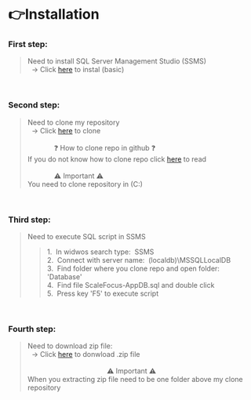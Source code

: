 # 👉Installation

### First step:

> Need to install SQL Server Management Studio (SSMS) <br>
> &nbsp; -> Click [here](https://aka.ms/ssmsfullsetup) to instal (basic) <br>
<br>

### Second step:
> Need to clone my repository <br>
> &nbsp; -> Click [here](https://aka.ms/ssmsfullsetup) to clone<br><br>
> &emsp; &emsp; &emsp; ❓ How to clone repo in github ❓ <br>
> If you do not know how to clone repo click [here](https://docs.github.com/en/github/creating-cloning-and-archiving-repositories/cloning-a-repository-from-github/cloning-a-repository) to read <br><br>
> &emsp; &emsp; &emsp; ⚠️ Important ⚠️ <br>
>  You need to clone repository in (C:)<br>
<br>

### Third step:
> Need to execute SQL script in SSMS <br>
>>  1.&nbsp; In widwos search type:&nbsp; SSMS <br>
>>  2.&nbsp; Connect with server name:&nbsp; (localdb)\MSSQLLocalDB <br>
>>  3.&nbsp; Find folder where you clone repo and open folder: 'Database'  <br>
>>  4.&nbsp; Find file ScaleFocus-AppDB.sql and double click <br>
>>  5.&nbsp; Press key 'F5' to execute script <br>

<br>

### Fourth step:
> Need to download zip file: <br>
> &nbsp; -> Click [here](https://codingburgas-my.sharepoint.com/:u:/g/personal/bbkanev18_codingburgas_bg/EVVXAHaicUxKuNJsVt5eaH8BUomde0-kiMpJDuMx5j36vw?e=4yunpx) to donwload .zip file <br>
> <br>
> &emsp; &emsp; &emsp; &emsp; &emsp; &emsp; &emsp; &emsp; &emsp; ⚠️ Important ⚠️ <br>
>  When you extracting zip file need to be one folder above my clone repository

